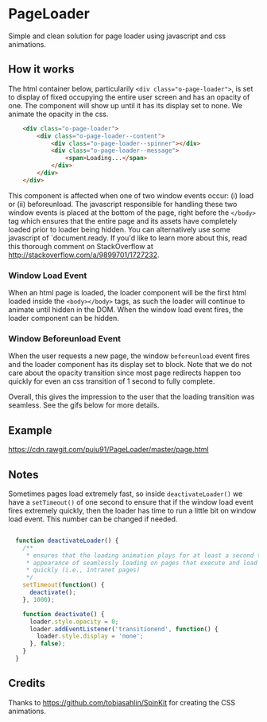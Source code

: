 # PageLoader

Simple and clean solution for page loader using javascript and css animations. 

## How it works

The html container below, particularily `<div class="o-page-loader">`, is set to display of fixed occupying the entire user screen and has an opacity of one. The component will show up until it has its display set to none. We animate the opacity in the css.

```html
    <div class="o-page-loader">
        <div class="o-page-loader--content">
            <div class="o-page-loader--spinner"></div>
            <div class="o-page-loader--message">
                <span>Loading...</span>
            </div>
        </div>
    </div>
```

This component is affected when one of two window events occur: (i) load or (ii) beforeunload. The javascript responsible for handling these two window events is placed at the bottom of the page, right before the `</body>` tag which ensures that the entire page and its assets have completely loaded prior to loader being hidden. You can alternatively use some javascript of `document.ready. If you'd like to learn more about this, read this thorough comment on StackOverflow at http://stackoverflow.com/a/9899701/1727232.

### Window Load Event

When an html page is loaded, the loader component will be the first html loaded inside the `<body></body>` tags, as such the loader will continue to animate until hidden in the DOM. When the window load event fires, the loader component can be hidden.

### Window Beforeunload Event

When the user requests a new page, the window `beforeunload` event fires and the loader component has its display set to block. Note that we do not care about the opacity transition since most page redirects happen too quickly for even an css transition of 1 second to fully complete.

Overall, this gives the impression to the user that the loading transition was seamless. See the gifs below for more details.
 
## Example

https://cdn.rawgit.com/puiu91/PageLoader/master/page.html

## Notes

Sometimes pages load extremely fast, so inside `deactivateLoader()` we have a `setTimeout()` of one second to ensure that if the window load event fires extremely quickly, then the loader has time to run a little bit on window load event. This number can be changed if needed.

```js

  function deactivateLoader() {
    /**
     * ensures that the loading animation plays for at least a second to give the 
     * appearance of seamlessly loading on pages that execute and load extremely 
     * quickly (i.e., intranet pages)
     */
    setTimeout(function() {
      deactivate();
    }, 1000);

    function deactivate() {
      loader.style.opacity = 0;
      loader.addEventListener('transitionend', function() {
        loader.style.display = 'none';
      }, false);
    }
  }

```
## Credits

Thanks to https://github.com/tobiasahlin/SpinKit for creating the CSS animations.
